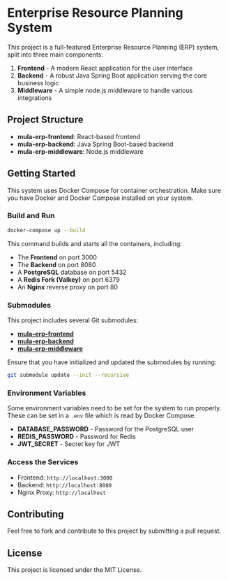 # Enterprise Resource Planning System

This project is a full-featured Enterprise Resource Planning (ERP) system, split into three main components: 

1. **Frontend** - A modern React application for the user interface
2. **Backend** - A robust Java Spring Boot application serving the core business logic
3. **Middleware** - A simple node.js middleware to handle various integrations

## Project Structure

- **mula-erp-frontend**: React-based frontend
- **mula-erp-backend**: Java Spring Boot-based backend
- **mula-erp-middleware**: Node.js middleware

## Getting Started

This system uses Docker Compose for container orchestration. Make sure you have Docker and Docker Compose installed on your system.

### Build and Run

```bash
docker-compose up --build
```

This command builds and starts all the containers, including:
- The **Frontend** on port 3000
- The **Backend** on port 8080
- A **PostgreSQL** database on port 5432
- A **Redis Fork (Valkey)** on port 6379
- An **Nginx** reverse proxy on port 80

### Submodules

This project includes several Git submodules:

- **[mula-erp-frontend](https://github.com/rexeo-asia/mula-erp-frontend)**
- **[mula-erp-backend](https://github.com/rexeo-asia/mula-erp-backend)**
- **[mula-erp-middleware](https://github.com/rexeo-asia/mula-erp-middleware)**

Ensure that you have initialized and updated the submodules by running:

```bash
git submodule update --init --recursive
```

### Environment Variables

Some environment variables need to be set for the system to run properly. These can be set in a `.env` file which is read by Docker Compose:

- **DATABASE_PASSWORD** - Password for the PostgreSQL user
- **REDIS_PASSWORD** - Password for Redis
- **JWT_SECRET** - Secret key for JWT

### Access the Services

- Frontend: `http://localhost:3000`
- Backend: `http://localhost:8080`
- Nginx Proxy: `http://localhost`

## Contributing

Feel free to fork and contribute to this project by submitting a pull request.

## License

This project is licensed under the MIT License.
